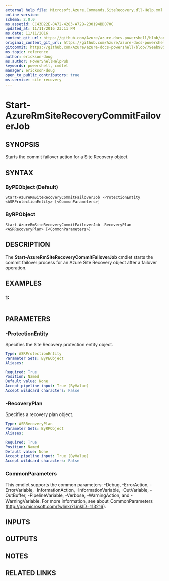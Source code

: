 ```yaml
---
external help file: Microsoft.Azure.Commands.SiteRecovery.dll-Help.xml
online version:
schema: 2.0.0
ms.assetid: CC43D22E-8A72-4283-A72B-230194BD070C
updated_at: 11/11/2016 23:11 PM
ms.date: 11/11/2016
content_git_url: https://github.com/Azure/azure-docs-powershell/blob/anne052617/azureps-cmdlets-docs/ResourceManager/AzureRM.SiteRecovery/v2.1.0/Start-AzureRmSiteRecoveryCommitFailoverJob.md
original_content_git_url: https://github.com/Azure/azure-docs-powershell/blob/anne052617/azureps-cmdlets-docs/ResourceManager/AzureRM.SiteRecovery/v2.1.0/Start-AzureRmSiteRecoveryCommitFailoverJob.md
gitcommit: https://github.com/Azure/azure-docs-powershell/blob/79eeb985ea480979357fb4695832a0c3d29a48bf
ms.topic: reference
author: erickson-doug
ms.author: PowerShellHelpPub
keywords: powershell, cmdlet
manager: erickson-doug
open_to_public_contributors: true
ms.service: site-recovery
---
```


# Start-AzureRmSiteRecoveryCommitFailoverJob

## SYNOPSIS
Starts the commit failover action for a Site Recovery object.

## SYNTAX

### ByPEObject (Default)
```
Start-AzureRmSiteRecoveryCommitFailoverJob -ProtectionEntity <ASRProtectionEntity> [<CommonParameters>]
```

### ByRPObject
```
Start-AzureRmSiteRecoveryCommitFailoverJob -RecoveryPlan <ASRRecoveryPlan> [<CommonParameters>]
```

## DESCRIPTION
The **Start-AzureRmSiteRecoveryCommitFailoverJob** cmdlet starts the commit failover process for an Azure Site Recovery object after a failover operation.

## EXAMPLES

### 1:
```

```

## PARAMETERS

### -ProtectionEntity
Specifies the Site Recovery protection entity object.

```yaml
Type: ASRProtectionEntity
Parameter Sets: ByPEObject
Aliases: 

Required: True
Position: Named
Default value: None
Accept pipeline input: True (ByValue)
Accept wildcard characters: False
```

### -RecoveryPlan
Specifies a recovery plan object.

```yaml
Type: ASRRecoveryPlan
Parameter Sets: ByRPObject
Aliases: 

Required: True
Position: Named
Default value: None
Accept pipeline input: True (ByValue)
Accept wildcard characters: False
```

### CommonParameters
This cmdlet supports the common parameters: -Debug, -ErrorAction, -ErrorVariable, -InformationAction, -InformationVariable, -OutVariable, -OutBuffer, -PipelineVariable, -Verbose, -WarningAction, and -WarningVariable. For more information, see about_CommonParameters (http://go.microsoft.com/fwlink/?LinkID=113216).

## INPUTS

## OUTPUTS

## NOTES

## RELATED LINKS


